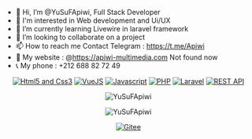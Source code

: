 - 👋 Hi, I’m @YuSuFApiwi, Full Stack Developer
- 👀 I'm interested in Web development and Ui/UX
- 🌱 I’m currently learning Livewire in laravel framework
- 💞 I’m looking to collaborate on a project
- 📫 How to reach me Contact Telegram : https://t.me/Apiwi
- 🔗 My website : @https://apiwi-multimedia.com Not found now
- 📞 My phone : +212 688 82 72 49

<!---
YuSuFApiwi/YuSuFApiwi is a ✨ special ✨ repository because its `README.md` (this file) appears on your GitHub profile.
You can click the Preview link to take a look at your changes.
--->

<p align="center">
<a href="#"><img src="https://img.shields.io/static/v1?label=Base&message=HTML5 - CSS3&color=pink" alt="Html5 and Css3"></a>
<a href="#"><img src="https://img.shields.io/static/v1?label=Framework&message=VueJS&color=green" alt="VueJS"></a>
<a href="#"><img src="https://img.shields.io/static/v1?label=Vanilla&message=Javascript&color=yellow" alt="Javascript"></a>
<a href="#"><img src="https://img.shields.io/static/v1?label=Langage&message=PHP&color=blue" alt="PHP"></a>
<a href="#"><img src="https://img.shields.io/static/v1?label=Framework&message=Laravel&color=orange" alt="Laravel"></a>
<a href="#"><img src="https://img.shields.io/static/v1?label=API REST&message=API&color=red" alt="REST API"></a>
</p>

<p align="center">
  <img src="https://github-readme-stats.vercel.app/api?username=yusufapiwi&show_icons=true&theme=highcontrast&locale=en" alt="YuSuFApiwi" />
</p>
<p align="center">
  <img src="https://github-readme-stats.vercel.app/api/top-langs/?username=yusufapiwi" alt="YuSuFApiwi" />
</p>
<p align="center">
<a href="https://gitee.com/YusuFApiwi"><img src="https://img.shields.io/static/v1?label=Base&message=Gitee&color=red" alt="Gitee"></a>
<!-- <a href="#"><img src="https://img.shields.io/static/v1?label=Framework&message=VueJS&color=green" alt="VueJS"></a>
<a href="#"><img src="https://img.shields.io/static/v1?label=Vanilla&message=Javascript&color=yellow" alt="Javascript"></a>
<a href="#"><img src="https://img.shields.io/static/v1?label=Langage&message=PHP&color=blue" alt="PHP"></a>
<a href="#"><img src="https://img.shields.io/static/v1?label=Framework&message=Laravel&color=orange" alt="Laravel"></a>
<a href="#"><img src="https://img.shields.io/static/v1?label=API REST&message=API&color=red" alt="REST API"></a> -->
</p>
